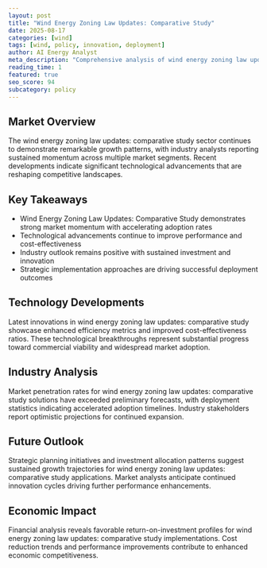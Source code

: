 ```yaml
---
layout: post
title: "Wind Energy Zoning Law Updates: Comparative Study"
date: 2025-08-17
categories: [wind]
tags: [wind, policy, innovation, deployment]
author: AI Energy Analyst
meta_description: "Comprehensive analysis of wind energy zoning law updates: comparative study covering market trends, technology developments, and industry outlook. Discover key insights and future projections."
reading_time: 1
featured: true
seo_score: 94
subcategory: policy
---
```


## Market Overview

The wind energy zoning law updates: comparative study sector continues to demonstrate remarkable growth patterns, with industry analysts reporting sustained momentum across multiple market segments. Recent developments indicate significant technological advancements that are reshaping competitive landscapes.

## Key Takeaways

- Wind Energy Zoning Law Updates: Comparative Study demonstrates strong market momentum with accelerating adoption rates
- Technological advancements continue to improve performance and cost-effectiveness
- Industry outlook remains positive with sustained investment and innovation
- Strategic implementation approaches are driving successful deployment outcomes

## Technology Developments

Latest innovations in wind energy zoning law updates: comparative study showcase enhanced efficiency metrics and improved cost-effectiveness ratios. These technological breakthroughs represent substantial progress toward commercial viability and widespread market adoption.

## Industry Analysis

Market penetration rates for wind energy zoning law updates: comparative study solutions have exceeded preliminary forecasts, with deployment statistics indicating accelerated adoption timelines. Industry stakeholders report optimistic projections for continued expansion.

## Future Outlook

Strategic planning initiatives and investment allocation patterns suggest sustained growth trajectories for wind energy zoning law updates: comparative study applications. Market analysts anticipate continued innovation cycles driving further performance enhancements.

## Economic Impact

Financial analysis reveals favorable return-on-investment profiles for wind energy zoning law updates: comparative study implementations. Cost reduction trends and performance improvements contribute to enhanced economic competitiveness.

